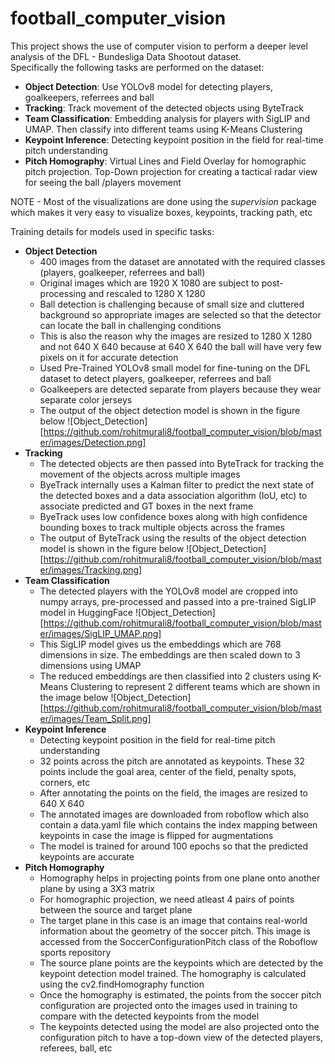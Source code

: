 # football_computer_vision

This project shows the use of computer vision to perform a deeper level analysis of the DFL - Bundesliga Data Shootout dataset.  
Specifically the following tasks are performed on the dataset:

- **Object Detection**: Use YOLOv8 model for detecting players, goalkeepers, referrees and ball
- **Tracking**: Track movement of the detected objects using ByteTrack
- **Team Classification**: Embedding analysis for players with SigLIP and UMAP. Then classify into different teams using K-Means Clustering
- **Keypoint Inference**: Detecting keypoint position in the field for real-time pitch understanding
- **Pitch Homography**: Virtual Lines and Field Overlay for homographic pitch projection. Top-Down projection for creating a tactical radar view for seeing the ball /players movement

NOTE - Most of the visualizations are done using the *supervision* package which makes it very easy to visualize boxes, keypoints, tracking path, etc 

Training details for models used in specific tasks:

- **Object Detection**
  - 400 images from the dataset are annotated with the required classes (players, goalkeeper, referrees and ball)
  - Original images which are 1920 X 1080 are subject to post-processing and rescaled to 1280 X 1280
  - Ball detection is challenging because of small size and cluttered background so appropriate images are selected so that the detector can locate the ball in challenging conditions
  - This is also the reason why the images are resized to 1280 X 1280 and not 640 X 640 because at 640 X 640 the ball will have very few pixels on it for accurate detection
  - Used Pre-Trained YOLOv8 small model for fine-tuning on the DFL dataset to detect players, goalkeeper, referrees and ball
  - Goalkeepers are detected separate from players because they wear separate color jerseys
  - The output of the object detection model is shown in the figure below
    ![Object_Detection][https://github.com/rohitmurali8/football_computer_vision/blob/master/images/Detection.png]
- **Tracking**
  - The detected objects are then passed into ByteTrack for tracking the movement of the objects across multiple images
  - ByeTrack internally uses a Kalman filter to predict the next state of the detected boxes and a data association algorithm (IoU, etc) to associate predicted and GT boxes in the next frame
  - ByeTrack uses low confidence boxes along with high confidence bounding boxes to track multiple objects across the frames
  - The output of ByteTrack using the results of the object detection model is shown in the figure below
    ![Object_Detection][https://github.com/rohitmurali8/football_computer_vision/blob/master/images/Tracking.png] 
- **Team Classification**
  - The detected players with the YOLOv8 model are cropped into numpy arrays, pre-processed and passed into a pre-trained SigLIP model in HuggingFace
    ![Object_Detection][https://github.com/rohitmurali8/football_computer_vision/blob/master/images/SigLIP_UMAP.png]
  - This SigLIP model gives us the embeddings which are 768 dimensions in size. The embeddings are then scaled down to 3 dimensions using UMAP 
  - The reduced embeddings are then classified into 2 clusters using K-Means Clustering to represent 2 different teams which are shown in the image below
    ![Object_Detection][https://github.com/rohitmurali8/football_computer_vision/blob/master/images/Team_Split.png]
- **Keypoint Inference**
  - Detecting keypoint position in the field for real-time pitch understanding
  - 32 points across the pitch are annotated as keypoints. These 32 points include the goal area, center of the field, penalty spots, corners, etc
  - After annotating the points on the field, the images are resized to 640 X 640
  - The annotated images are downloaded from roboflow which also contain a data.yaml file which contains the index mapping between keypoints in case the image is flipped for augmentations
  - The model is trained for around 100 epochs so that the predicted keypoints are accurate 
- **Pitch Homography**
  - Homography helps in projecting points from one plane onto another plane by using a 3X3 matrix
  - For homographic projection, we need atleast 4 pairs of points between the source and target plane
  - The target plane in this case is an image that contains real-world information about the geometry of the soccer pitch. This image is accessed from the SoccerConfigurationPitch class of the Roboflow sports repository
  - The source plane points are the keypoints which are detected by the keypoint detection model trained. The homography is calculated using the cv2.findHomography function
  - Once the homography is estimated, the points from the soccer pitch configuration are projected onto the images used in training to compare with the detected keypoints from the model
  - The keypoints detected using the model are also projected onto the configuration pitch to have a top-down view of the detected players, referees, ball, etc 
